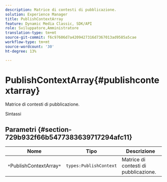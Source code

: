 ```yaml
---
description: Matrice di contesti di pubblicazione.
solution: Experience Manager
title: PublishContextArray
feature: Dynamic Media Classic, SDK/API
role: Sviluppatore,Amministratore
translation-type: tm+mt
source-git-commit: f6c97606d7a4209427316d7367013ad9585a5cae
workflow-type: tm+mt
source-wordcount: '30'
ht-degree: 13%

---
```



# PublishContextArray{#publishcontextarray}

Matrice di contesti di pubblicazione.

Sintassi

## Parametri {#section-729b932f66b5477383639717294afc11}

| Nome | Tipo | Descrizione |
|---|---|---|
| `*`PublishContextArray`*` | `types:PublishContext` | Matrice di contesti di pubblicazione. |

